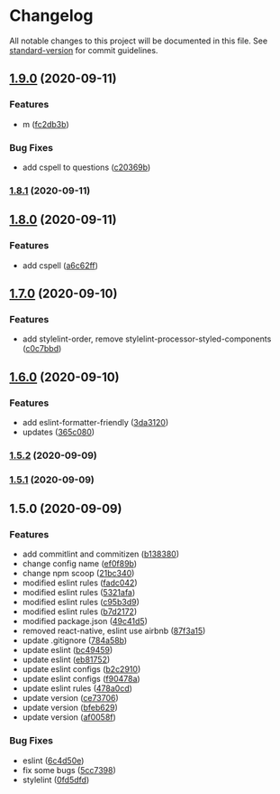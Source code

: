 # Changelog

All notable changes to this project will be documented in this file. See [standard-version](https://github.com/conventional-changelog/standard-version) for commit guidelines.

## [1.9.0](https://github.com/donniean/generator-configs/compare/v1.8.1...v1.9.0) (2020-09-11)

### Features

- m ([fc2db3b](https://github.com/donniean/generator-configs/commit/fc2db3b5a019b876ccffa4cbdaece335ea1d0acf))

### Bug Fixes

- add cspell to questions ([c20369b](https://github.com/donniean/generator-configs/commit/c20369bf67eab8f2fab3cec2513f097d0575c2e5))

### [1.8.1](https://github.com/donniean/generator-configs/compare/v1.8.0...v1.8.1) (2020-09-11)

## [1.8.0](https://github.com/donniean/generator-configs/compare/v1.7.0...v1.8.0) (2020-09-11)

### Features

- add cspell ([a6c62ff](https://github.com/donniean/generator-configs/commit/a6c62fff015f0891f168e055860e862c803631bf))

## [1.7.0](https://github.com/donniean/generator-configs/compare/v1.6.0...v1.7.0) (2020-09-10)

### Features

- add stylelint-order, remove stylelint-processor-styled-components ([c0c7bbd](https://github.com/donniean/generator-configs/commit/c0c7bbde3d59c0cc01e797e653f28f507161ad9d))

## [1.6.0](https://github.com/donniean/generator-configs/compare/v1.5.2...v1.6.0) (2020-09-10)

### Features

- add eslint-formatter-friendly ([3da3120](https://github.com/donniean/generator-configs/commit/3da3120dc3d69d3a9a5befb744290784acb85fac))
- updates ([365c080](https://github.com/donniean/generator-configs/commit/365c0805fae14cde0f38a8b7bbc14b9d61328f89))

### [1.5.2](https://github.com/donniean/generator-configs/compare/v1.5.1...v1.5.2) (2020-09-09)

### [1.5.1](https://github.com/donniean/generator-configs/compare/v1.5.0...v1.5.1) (2020-09-09)

## 1.5.0 (2020-09-09)

### Features

- add commitlint and commitizen ([b138380](https://github.com/donniean/generator-configs/commit/b13838016ced398c86353a1ab9baf6231731d7b9))
- change config name ([ef0f89b](https://github.com/donniean/generator-configs/commit/ef0f89b13e51131ce19591682079503e1fc6d5f6))
- change npm scoop ([21bc340](https://github.com/donniean/generator-configs/commit/21bc340383a28c4ea5827bd334744d337ad1b69c))
- modified eslint rules ([fadc042](https://github.com/donniean/generator-configs/commit/fadc0429cdd8791c63ebc74a387c22fa243430a3))
- modified eslint rules ([5321afa](https://github.com/donniean/generator-configs/commit/5321afa15721923529b8ff0c7cb16410dfafd30c))
- modified eslint rules ([c95b3d9](https://github.com/donniean/generator-configs/commit/c95b3d904757038db437abf9a24b3964cacb84be))
- modified eslint rules ([b7d2172](https://github.com/donniean/generator-configs/commit/b7d21726625e1cc89c605857d08b86ce23ed51d3))
- modified package.json ([49c41d5](https://github.com/donniean/generator-configs/commit/49c41d5c41f3e09d2d33d317a8f1504a6dff677d))
- removed react-native, eslint use airbnb ([87f3a15](https://github.com/donniean/generator-configs/commit/87f3a1544855b3c582bae69d4d091ec0c57214c4))
- update .gitignore ([784a58b](https://github.com/donniean/generator-configs/commit/784a58b2f47ad67cd4f62130a497204a554e61b8))
- update eslint ([bc49459](https://github.com/donniean/generator-configs/commit/bc4945986b7a77360b99ace2f96de0386afd38f6))
- update eslint ([eb81752](https://github.com/donniean/generator-configs/commit/eb8175217cbfe1185ffc382c56fb50d99dd6b17a))
- update eslint configs ([b2c2910](https://github.com/donniean/generator-configs/commit/b2c291095e5176ec397445c523043c1c1ff43dd4))
- update eslint configs ([f90478a](https://github.com/donniean/generator-configs/commit/f90478a0c8d187f390f2b74e94c15b033c5b7335))
- update eslint rules ([478a0cd](https://github.com/donniean/generator-configs/commit/478a0cdf25c51468894ad5fe6614472c32cd45d6))
- update version ([ce73706](https://github.com/donniean/generator-configs/commit/ce737065138074fe5bad057cca0b8c88554eb5f7))
- update version ([bfeb629](https://github.com/donniean/generator-configs/commit/bfeb6296c9b07165fb6ab0dc45602da182e8a1d6))
- update version ([af0058f](https://github.com/donniean/generator-configs/commit/af0058f1d3a7e62a62ea9222c20bc0130fa110b4))

### Bug Fixes

- eslint ([6c4d50e](https://github.com/donniean/generator-configs/commit/6c4d50ea3b9c5a4dd9e73c21a8526c4da51d25fd))
- fix some bugs ([5cc7398](https://github.com/donniean/generator-configs/commit/5cc739875076d86524f69ca1f64fee8f25eb0dc7))
- stylelint ([0fd5dfd](https://github.com/donniean/generator-configs/commit/0fd5dfd917a1b5ec280b4fffd7b5cd1c12dd375e))
